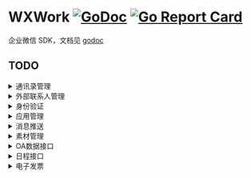 # WXWork [![GoDoc](https://godoc.org/github.com/ghaoo/wxwork?status.svg)](https://godoc.org/github.com/ghaoo/wxwork) [![Go Report Card](https://goreportcard.com/badge/github.com/ghaoo/wxwork)](https://goreportcard.com/report/github.com/ghaoo/wxwork)
企业微信 SDK，文档见 [godoc](https://godoc.org/github.com/ghaoo/wxwork)

## TODO
<details>
<summary>通讯录管理</summary>

* [x] 成员管理
    - [x] 创建成员
    - [x] 读取成员
    - [x] 更新成员
    - [x] 删除成员
    - [x] 获取部门成员
    - [x] 获取部门成员详情
    - [x] userid与openid互换
    - [x] 二次验证
    - [x] 邀请成员
    - [x] 获取加入企业二维码
    - [x] 获取企业活跃成员数
* [x] 部门管理
    - [x] 创建部门
    - [x] 更新部门
    - [x] 删除部门
    - [x] 获取部门列表
* [x] 标签管理
    - [x] 创建标签
    - [x] 更新标签名字
    - [x] 删除标签
    - [x] 获取标签成员
    - [x] 增加标签成员
    - [x] 删除标签成员
    - [x] 获取标签列表
* [x] 异步批量接口
    - [x] 增量更新成员
    - [x] 全量覆盖成员
    - [x] 全量覆盖部门
    - [x] 获取异步任务结果
* [ ] 通讯录回调通知
    - [x] 成员变更通知
    - [ ] 部门变更通知
    - [ ] 标签变更通知
    - [x] 异步任务完成通知
        
</details>


<details>
<summary>外部联系人管理</summary>

* [ ] 企业服务人员管理
* [ ] 客户管理
* [ ] 客户标签管理
* [ ] 客户群管理
* [ ] 消息推送
* [ ] 离职管理
* [ ] 统计管理
* [ ] 变更回调
    
</details>

<details>
<summary>身份验证</summary>

* [ ] 网页授权登录
    - [ ] 构造扫码登录链接
    - [x] 获取访问用户身份
* [ ] 扫码授权登录
    - [ ] 构造扫码登录链接
    - [ ] 获取访问用户身份
        
</details>

<details>
<summary>应用管理</summary>

* [ ] 获取应用
* [ ] 设置应用
* [ ] 自定义菜单
    - [ ] 创建菜单
    - [ ] 获取菜单
    - [ ] 删除菜单
        
</details>


<details>
<summary>消息推送</summary>

* [x] 发送应用消息
* [x] 更新任务卡片消息状态
* [x] 接收消息
* [x] 发消息到群聊会话
    - [x] 创建群聊会话
    - [x] 修改群聊会话
    - [x] 获取群聊会话
    - [x] 应用推送消息
* [ ] 互联企业消息推送
    - [ ] 发送应用消息
    - [ ] 接收消息与事件
        
</details>

<details>
<summary>素材管理</summary>

* [ ] 发送应用消息
    - [x] 上传临时素材
    - [x] 上传图片
    - [ ] 获取临时素材
    - [ ] 获取高清语音素材
        
</details>

<details>
<summary>OA数据接口</summary>

* [ ] 企业微信打卡应用
    - [ ] 获取打卡数据
    - [ ] 获取打卡规则
* [ ] 企业微信审批应用
    - [ ] 获取审批模板详情
    - [ ] 提交审批申请
    - [ ] 审批申请状态变化回调通知
    - [ ] 批量获取审批单号
    - [ ] 获取审批申请详情
* [ ] 企业微信公费电话
    - [ ] 获取公费电话拨打记录
        
</details>

<details>
<summary>日程接口</summary>

- [ ] 创建日程
- [ ] 更新日程
- [ ] 取消日程
- [ ] 获取日程
    
</details>

<details>
<summary>电子发票</summary>

- [ ] 查询电子发票
- [ ] 更新发票状态
- [ ] 批量更新发票状态
- [ ] 批量查询电子发票
    
</details>

